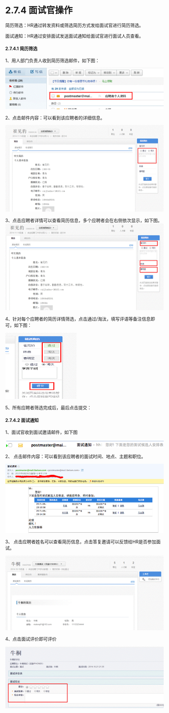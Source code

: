 # 2.7.4 面试官操作

简历筛选：HR通过转发资料或筛选简历方式发给面试官进行简历筛选。

面试通知：HR通过安排面试发送面试通知给面试官进行面试人员查看。



#### 2.7.4.1 简历筛选



1、用人部门负责人收到简历筛选邮件，如下图：

![](image0218.gif)

2、点击邮件内容：可以看到该应聘者的详细信息。

![](image0222.gif)

3、点击应聘者详情可以查看简历信息，多个应聘者会在右侧依次显示，如下图。
![](image0220.gif)



4、针对每个应聘者的简历详情筛选，点击通过/淘汰，填写评语等备注信息即可，如下图：

![](image224.gif)

5、所有应聘者筛选完成后，最后点击提交：




#### 2.7.4.2 面试通知



1、面试官收到面试邀请邮件，如下图

![](image225.png)
 
2、 点击邮件内容：可以看到该应聘者的面试时间、地点、主题和职位。

![](image227.png)
 
3、 点击应聘者姓名可以查看简历信息，点击答复邀请可以反馈给HR是否参加面试。
 
![](image230.gif)

4、点击面试评价即可评价
 
![](image232.gif)
